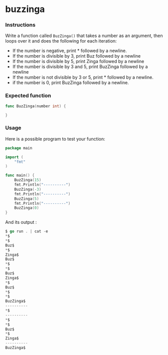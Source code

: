 # buzzinga

### Instructions

Write a function called `BuzZinga()` that takes a number as an argument, then loops over it and does the following for each iteration:
- If the number is negative, print * followed by a newline.
- If the number is divisible by 3, print Buz followed by a newline
- If the number is divisible by 5, print Zinga followed by a newline
- If the number is divisible by 3 and 5, print BuzZinga followed by a newline
- If the number is not divisible by 3 or 5, print * followed by a newline.
- if the number is 0, print BuzZinga followed by a newline.

### Expected function

```go
func BuzZinga(number int) {

}
```
### Usage

Here is a possible program to test your function:

```go
package main

import (
	"fmt"
)

func main() {
	BuzZinga(15)
    fmt.Println("----------")
	BuzZinga(-3)
    fmt.Println("----------")
    BuzZinga(5)
    fmt.Println("----------")
    BuzZinga(0)
}
```
And its output :

```go
$ go run . | cat -e
*$
*$
Buz$
*$
Zinga$
Buz$
*$
*$
Buz$
Zinga$
*$
Buz$
*$
*$
BuzZinga$
----------
*$
----------
*$
*$
Buz$
*$
Zinga$
----------
BuzZinga$
```